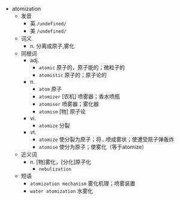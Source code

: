 - atomization
  - 发音
    - 英 `/undefined/`
    - 美 `/undefined/`
  - 词义
    - n. 分离成原子,雾化
  - 同根词
    - adj.
      - `atomic` 原子的，原子能的；微粒子的
      - `atomistic` 原子的；原子论的
    - n.
      - `atom` 原子
      - `atomizer` [农机] 喷雾器；香水喷瓶
      - `atomiser` 喷雾器；雾化器
      - `atomism` [物] 原子论
    - vi.
      - `atomize` 分裂
    - vt.
      - `atomize` 使分裂为原子；将…喷成雾状；使遭受原子弹轰炸
      - `atomise` 使分为原子；使雾化（等于atomize）
  - 近义词
    - n. [物]雾化，[分化]原子化
      - `nebulization`
  - 短语
    - `atomization mechanism` 雾化机理；喷雾装置 
    - `water atomization` 水雾化 
